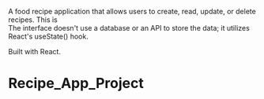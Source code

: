 A food recipe application that allows users to create, read, update, or delete recipes. This is  
The interface doesn't use a database or an API to store the data; it utilizes React's useState() hook.

Built with React.

# Recipe_App_Project
